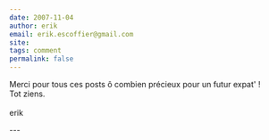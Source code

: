 ```yaml
---
date: 2007-11-04
author: erik
email: erik.escoffier@gmail.com
site: 
tags: comment
permalink: false
---
```


<p>Merci pour tous ces posts ô combien précieux pour un futur expat' !<br />
Tot ziens.<br />
<br />
erik</p>
---
